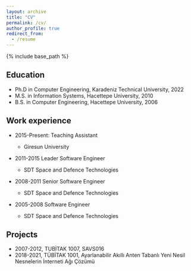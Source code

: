 ```yaml
---
layout: archive
title: "CV"
permalink: /cv/
author_profile: true
redirect_from:
  - /resume
---
```


{% include base_path %}

## Education

* Ph.D in Computer Engineering, Karadeniz Technical University, 2022
* M.S. in Information Systems, Hacettepe University, 2010
* B.S. in Computer Engineering, Hacettepe University, 2006

## Work experience

* 2015-Present: Teaching Assistant
  * Giresun University

* 2011-2015 Leader Software Engineer
  * SDT Space and Defence Technologies 

* 2008-2011 Senior Software Engineer
  * SDT Space and Defence Technologies 

* 2005-2008 Software Engineer
  * SDT Space and Defence Technologies 


## Projects

* 2007-2012, TUBİTAK 1007, SAVS016
* 2018-2021, TÜBİTAK 1001, Ayarlanabilir Akıllı Anten Tabanlı Yeni Nesil Nesnelerin İnterneti Ağı Çözümü

